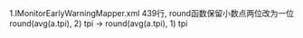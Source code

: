 1.IMonitorEarlyWarningMapper.xml 439行, round函数保留小数点两位改为一位
round(avg(a.tpi), 2) tpi -> round(avg(a.tpi), 1) tpi